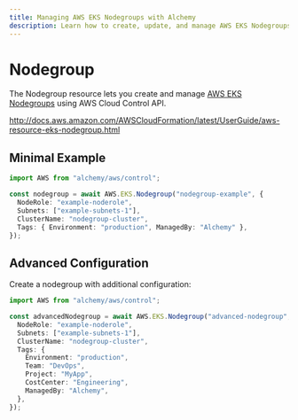 ```yaml
---
title: Managing AWS EKS Nodegroups with Alchemy
description: Learn how to create, update, and manage AWS EKS Nodegroups using Alchemy Cloud Control.
---
```


# Nodegroup

The Nodegroup resource lets you create and manage [AWS EKS Nodegroups](https://docs.aws.amazon.com/eks/latest/userguide/) using AWS Cloud Control API.

http://docs.aws.amazon.com/AWSCloudFormation/latest/UserGuide/aws-resource-eks-nodegroup.html

## Minimal Example

```ts
import AWS from "alchemy/aws/control";

const nodegroup = await AWS.EKS.Nodegroup("nodegroup-example", {
  NodeRole: "example-noderole",
  Subnets: ["example-subnets-1"],
  ClusterName: "nodegroup-cluster",
  Tags: { Environment: "production", ManagedBy: "Alchemy" },
});
```

## Advanced Configuration

Create a nodegroup with additional configuration:

```ts
import AWS from "alchemy/aws/control";

const advancedNodegroup = await AWS.EKS.Nodegroup("advanced-nodegroup", {
  NodeRole: "example-noderole",
  Subnets: ["example-subnets-1"],
  ClusterName: "nodegroup-cluster",
  Tags: {
    Environment: "production",
    Team: "DevOps",
    Project: "MyApp",
    CostCenter: "Engineering",
    ManagedBy: "Alchemy",
  },
});
```

